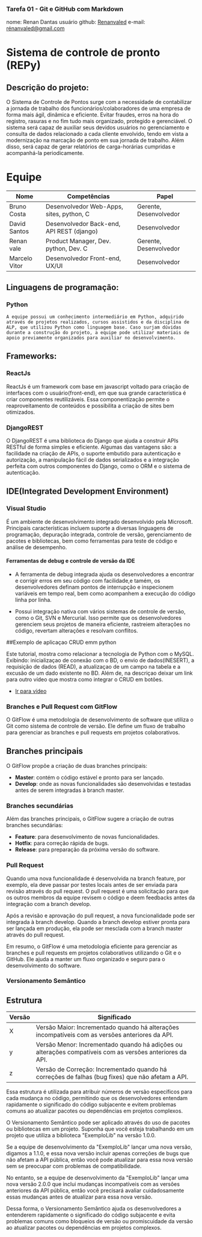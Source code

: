 ### Tarefa 01 - Git e GitHub com Markdown

nome: Renan Dantas
usuário github: [Renanvaled](https://github.com/RenanValed)
e-mail: rénanvaled@gmail.com

# Sistema de controle de pronto (REPy)
## Descrição do projeto:

O Sistema de Controle de Pontos surge com a necessidade de contabilizar a jornada de trabalho dos funcionários/colaboradores de uma empresa de forma mais ágil, dinâmica e eficiente. Evitar fraudes, erros na hora do registro, rasuras e no fim tudo mais organizado, protegido e gerenciável.
O sistema será capaz de auxiliar seus devidos usuários no gerenciamento e consulta de dados relacionado a cada cliente envolvido, tendo em vista a modernização na marcação de ponto em sua jornada de trabalho. Além disso, será capaz de gerar relatórios de carga-horárias cumpridas e acompanhá-la periodicamente.

# Equipe
Nome | Competências | Papel |
---- | ------------ | ----- |
Bruno Costa | Desenvolvedor Web-Apps, sites, python, C | Gerente, Desenvolvedor |
David Santos | Desenvolvedor Back-end, API REST (django) | Desenvolvedor |
Renan vale | Product Manager, Dev. python, Dev. C | Gerente, Desenvolvedor |
Marcelo Vitor | Desenvolvedor Front-end, UX/UI | Desenvolvedor |

## Linguagens de programação:
### Python
    A equipe possui um conhecimento intermediário em Python, adquirido através de projetos realizados, cursos assistidos e da disciplina de ALP, que utilizou Python como linguagem base. Caso surjam dúvidas durante a construção do projeto, a equipe pode utilizar materiais de apoio previamente organizados para auxiliar no desenvolvimento.

## Frameworks:
### ReactJs
ReactJs é um framework com base em javascript voltado para criação de interfaces com o usuário(front-end), em que sua grande caracteristica é criar componentes reutilizáveis. Essa componentização permite o reaproveitamento de conteúdos e possibilita a criação de sites bem otimizados.

### DjangoREST

O DjangoREST é uma biblioteca do Django que ajuda a construir APIs RESTful de forma simples e eficiente. Algumas das vantagens são: a facilidade na criação de APIs, o suporte embutido para autenticação e autorização, a manipulação fácil de dados serializados e a integração perfeita com outros componentes do Django, como o ORM e o sistema de autenticação.

## IDE(Integrated Development Environment)
### Visual Studio
É um ambiente de desenvolvimento integrado desenvolvido pela Microsoft. Principais características incluem suporte a diversas linguagens de programação, depuração integrada, controle de versão, gerenciamento de pacotes e bibliotecas, bem como ferramentas para teste de código e análise de desempenho.

#### Ferramentas de debug e controle de versão da IDE
* A ferramenta de debug integrada ajuda os desenvolvedores a encontrar e corrigir erros em seu código com facilidade,e tamém, os desenvolvedores definam pontos de interrupção e inspecionem variáveis em tempo real, bem como acompanhem a execução do código linha por linha.

* Possui integração nativa com vários sistemas de controle de versão, como o Git, SVN e Mercurial. Isso permite que os desenvolvedores gerenciem seus projetos de maneira eficiente, rastreiem alterações no código, revertam alterações e resolvam conflitos.

##Exemplo de aplicaçao CRUD emm python

Este tutorial, mostra como relacionar a tecnologia de Python com o MySQL. Exibindo: inicializaçao de conexão com o BD, o envio de dados(INESERT), a requisição de dados (READ), a atualizaçao de um campo na tabela e a excusão de um dado existente no BD. 
Além de, na descriçao deixar um link para outro vídeo que mostra como integrar o CRUD em botões.
- [Ir para vídeo](https://www.youtube.com/watch?v=_q3j25ACmQ4)

### Branches e Pull Request com GitFlow

O GitFlow é uma metodologia de desenvolvimento de software que utiliza o Git como sistema de controle de versão. Ele define um fluxo de trabalho para gerenciar as branches e pull requests em projetos colaborativos.

## Branches principais

O GitFlow propõe a criação de duas branches principais:

- **Master**: contém o código estável e pronto para ser lançado.
- **Develop**: onde as novas funcionalidades são desenvolvidas e testadas antes de serem integradas à branch master.

### Branches secundárias

Além das branches principais, o GitFlow sugere a criação de outras branches secundárias:

- **Feature**: para desenvolvimento de novas funcionalidades.
- **Hotfix**: para correção rápida de bugs.
- **Release**: para preparação da próxima versão do software.

### Pull Request

Quando uma nova funcionalidade é desenvolvida na branch feature, por exemplo, ela deve passar por testes locais antes de ser enviada para revisão através do pull request. O pull request é uma solicitação para que os outros membros da equipe revisem o código e deem feedbacks antes da integração com a branch develop.

Após a revisão e aprovação do pull request, a nova funcionalidade pode ser integrada à branch develop. Quando a branch develop estiver pronta para ser lançada em produção, ela pode ser mesclada com a branch master através do pull request.

Em resumo, o GitFlow é uma metodologia eficiente para gerenciar as branches e pull requests em projetos colaborativos utilizando o Git e o GitHub. Ele ajuda a manter um fluxo organizado e seguro para o desenvolvimento do software.

### Versionamento Semântico

## Estrutura

| Versão | Significado |
|--------|-------------|
| X      | Versão Maior: Incrementado quando há alterações incompatíveis com as versões anteriores da API. |
| y      | Versão Menor: Incrementado quando há adições ou alterações compatíveis com as versões anteriores da API. |
| z      | Versão de Correção: Incrementado quando há correções de falhas (bug fixes) que não afetam a API. |

Essa estrutura é utilizada para atribuir números de versão específicos para cada mudança no código, permitindo que os desenvolvedores entendam rapidamente o significado do código subjacente e evitem problemas comuns ao atualizar pacotes ou dependências em projetos complexos.

O Versionamento Semântico pode ser aplicado através do uso de pacotes ou bibliotecas em um projeto. Suponha que você esteja trabalhando em um projeto que utiliza a biblioteca "ExemploLib" na versão 1.0.0.

Se a equipe de desenvolvimento da "ExemploLib" lançar uma nova versão, digamos a 1.1.0, e essa nova versão incluir apenas correções de bugs que não afetam a API pública, então você pode atualizar para essa nova versão sem se preocupar com problemas de compatibilidade.

No entanto, se a equipe de desenvolvimento da "ExemploLib" lançar uma nova versão 2.0.0 que inclui mudanças incompatíveis com as versões anteriores da API pública, então você precisará avaliar cuidadosamente essas mudanças antes de atualizar para essa nova versão.

Dessa forma, o Versionamento Semântico ajuda os desenvolvedores a entenderem rapidamente o significado do código subjacente e evita problemas comuns como bloqueios de versão ou promiscuidade da versão ao atualizar pacotes ou dependências em projetos complexos.

